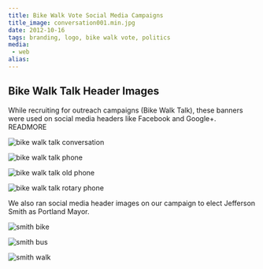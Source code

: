 ```yaml
---
title: Bike Walk Vote Social Media Campaigns
title_image: conversation001.min.jpg
date: 2012-10-16
tags: branding, logo, bike walk vote, politics
media: 
 - web
alias: 
---
```


## Bike Walk Talk Header Images

While recruiting for outreach campaigns (Bike Walk Talk), these banners were 
used on social media headers like Facebook and Google+.
READMORE

![bike walk talk conversation](/images/conversation001.min.jpg)

![bike walk talk phone](/images/phone001.min.jpg)

![bike walk talk old phone](/images/phone002.min.jpg)

![bike walk talk rotary phone](/images/phone003.min.jpg)

We also ran social media header images on our campaign to elect Jefferson Smith
as Portland Mayor.

![smith bike](/images/smith-bike.min.png)

![smith bus](/images/smith-bus.min.png)

![smith walk](/images/smith-walk.min.png)

